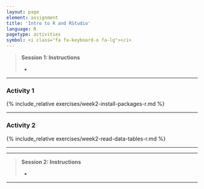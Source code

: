 ```yaml
---
layout: page
element: assignment
title: 'Intro to R and RStudio'
language: R
pagetype: activities
symbol: <i class="fa fa-keyboard-o fa-lg"></i>
---
```


> **Session 1: Instructions**
>
> -
>

---


### Activity 1

{% include_relative exercises/week2-install-packages-r.md %}

---

### Activity 2

{% include_relative exercises/week2-read-data-tables-r.md %}

---
---

> **Session 2: Instructions**
>
> -
>

---
